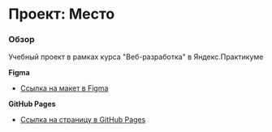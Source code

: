 # Проект: Место

### Обзор

Учебный проект в рамках курса "Веб-разработка" в Яндекс.Практикуме

**Figma**

* [Ссылка на макет в Figma](https://www.figma.com/file/2cn9N9jSkmxD84oJik7xL7/JavaScript.-Sprint-4?node-id=0%3A1)

**GitHub Pages**

* [Ссылка на страницу в GitHub Pages](https://involvertee.github.io/mesto/)

